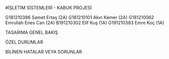 #İŞLETİM SİSTEMLERİ  - KABUK PROJESİ

G181210386      Samet Ertaş (2A)
G181210101       Akın Kemer (2A)
G181210062     Emrullah Enes Can (2A)
B191210302      Elif Kuş (1A)
G191210383      Emre Koç (1A)

TASARIMA GENEL BAKIŞ


ÖZEL DURUMLAR


BİLİNEN HATALAR VEYA SORUNLAR
